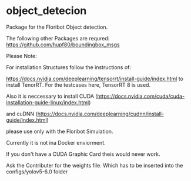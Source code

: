 # object_detecion


Package for the Floribot Object detection.


The following other Packages are requred: https://github.com/hupf80/boundingbox_msgs

Please Note:

For installation Structures follow the instructions of:

https://docs.nvidia.com/deeplearning/tensorrt/install-guide/index.html to install TenorRT. For the testcases here, TensorRT 8 is used.

Also it is neccessary to install CUDA (https://docs.nvidia.com/cuda/cuda-installation-guide-linux/index.html)

and cuDNN (https://docs.nvidia.com/deeplearning/cudnn/install-guide/index.html)


please use only with the Floribot Simulation.


Currently it is not ina Docker enviorment.

If you don't have a CUDA Graphic Card theis would never work.

Ask the Contributer for the weights file. Which has to be inserted into the configs/yolov5-6.0  folder





